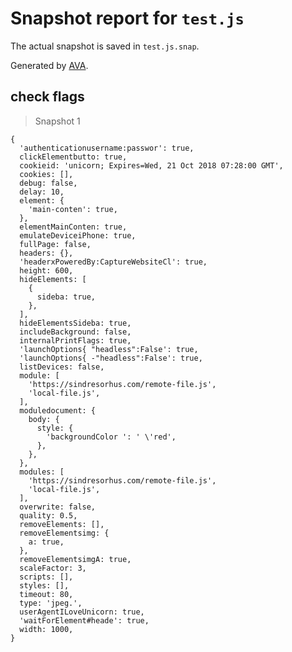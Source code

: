 # Snapshot report for `test.js`

The actual snapshot is saved in `test.js.snap`.

Generated by [AVA](https://ava.li).

## check flags

> Snapshot 1

    {
      'authenticationusername:passwor': true,
      clickElementbutto: true,
      cookieid: 'unicorn; Expires=Wed, 21 Oct 2018 07:28:00 GMT',
      cookies: [],
      debug: false,
      delay: 10,
      element: {
        'main-conten': true,
      },
      elementMainConten: true,
      emulateDeviceiPhone: true,
      fullPage: false,
      headers: {},
      'headerxPoweredBy:CaptureWebsiteCl': true,
      height: 600,
      hideElements: [
        {
          sideba: true,
        },
      ],
      hideElementsSideba: true,
      includeBackground: false,
      internalPrintFlags: true,
      'launchOptions{ "headless":False': true,
      'launchOptions{ -"headless":False': true,
      listDevices: false,
      module: [
        'https://sindresorhus.com/remote-file.js',
        'local-file.js',
      ],
      moduledocument: {
        body: {
          style: {
            'backgroundColor ': ' \'red',
          },
        },
      },
      modules: [
        'https://sindresorhus.com/remote-file.js',
        'local-file.js',
      ],
      overwrite: false,
      quality: 0.5,
      removeElements: [],
      removeElementsimg: {
        a: true,
      },
      removeElementsimgA: true,
      scaleFactor: 3,
      scripts: [],
      styles: [],
      timeout: 80,
      type: 'jpeg.',
      userAgentILoveUnicorn: true,
      'waitForElement#heade': true,
      width: 1000,
    }
